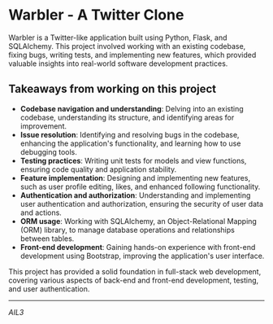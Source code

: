 # Warbler - A Twitter Clone

Warbler is a Twitter-like application built using Python, Flask, and SQLAlchemy. This project involved working with an existing codebase, fixing bugs, writing tests, and implementing new features, which provided valuable insights into real-world software development practices.

## Takeaways from working on this project

- **Codebase navigation and understanding**: Delving into an existing codebase, understanding its structure, and identifying areas for improvement.
- **Issue resolution**: Identifying and resolving bugs in the codebase, enhancing the application's functionality, and learning how to use debugging tools.
- **Testing practices**: Writing unit tests for models and view functions, ensuring code quality and application stability.
- **Feature implementation**: Designing and implementing new features, such as user profile editing, likes, and enhanced following functionality.
- **Authentication and authorization**: Understanding and implementing user authentication and authorization, ensuring the security of user data and actions.
- **ORM usage**: Working with SQLAlchemy, an Object-Relational Mapping (ORM) library, to manage database operations and relationships between tables.
- **Front-end development**: Gaining hands-on experience with front-end development using Bootstrap, improving the application's user interface.

This project has provided a solid foundation in full-stack web development, covering various aspects of back-end and front-end development, testing, and user authentication.

---

*AIL3*
